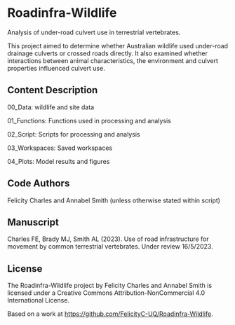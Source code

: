 # Roadinfra-Wildlife

Analysis of under-road culvert use in terrestrial vertebrates.

This project aimed to determine whether Australian wildlife used under-road drainage culverts or crossed roads directly. It also examined whether interactions between animal characteristics, the environment and culvert properties influenced culvert use.

## Content Description

00_Data: wildlife and site data

01_Functions: Functions used in processing and analysis

02_Script: Scripts for processing and analysis

03_Workspaces: Saved workspaces

04_Plots: Model results and figures



## Code Authors

Felicity Charles and Annabel Smith (unless otherwise stated within script)

## Manuscript

Charles FE, Brady MJ, Smith AL (2023). Use of road infrastructure for movement by common terrestrial vertebrates. Under review 16/5/2023.

## License

The Roadinfra-Wildlife project by Felicity Charles and Annabel Smith is licensed under a Creative Commons Attribution-NonCommercial 4.0 International License.

Based on a work at https://github.com/FelicityC-UQ/Roadinfra-Wildlife.

